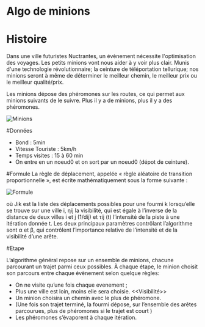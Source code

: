 Algo de minions
==
# Histoire
Dans une ville futuristes Nuctrantes, un évènement nécessite l'optimisation des voyages. Les petits minions vont nous aider à y voir plus clair. Munis d'une technologie révolutionnaire; la ceinture de téléportation tellurique; nos minions seront à même de déterminer le meilleur chemin, le meilleur prix ou le meilleur qualité/prix.

Les minions dépose des phéromones sur les routes, ce qui permet aux minions suivants de le suivre. Plus il y a de minions, plus il y a des phéromones.

![Minions](http://media.giphy.com/media/mikVwhc0ntV0k/giphy.gif  "Minions")

#Données
- Bond : 5min
- Vitesse Touriste : 5km/h
- Temps visites : 15 à 60 min
- On entre en un noeud0 et on sort par un noeud0 (dépot de ceinture).

#Formule
La règle de déplacement, appelée « règle aléatoire de transition proportionnelle », est écrite mathématiquement sous la forme suivante :

![Formule](http://upload.wikimedia.org/math/0/7/c/07c690df6ac123d810621855ae3e01b2.png "YOLO")

où Jik est la liste des déplacements possibles pour une fourmi k lorsqu’elle se trouve sur une ville i, ηij la visibilité, qui est égale à l’inverse de la distance de deux villes i et j (1/dij) et τij (t) l’intensité de la piste à une itération donnée t. Les deux principaux paramètres contrôlant l’algorithme sont α et β, qui contrôlent l’importance relative de l’intensité et de la visibilité d’une arête.

#Etape

L’algorithme général repose sur un ensemble de minions, chacune parcourant un trajet parmi ceux possibles. À chaque étape, le minion choisit son parcours entre chaque évènement selon quelque règles:

- On ne visite qu’une fois chaque evenement ;
- Plus une ville est loin, moins elle sera choisie. <<Visibilité>>
- Un minion choisira un chemin avec le plus de phéromone.
- (Une fois son trajet terminé, la fourmi dépose, sur l’ensemble des arêtes parcourues, plus de phéromones si le trajet est court )
- Les phéromones s’évaporent à chaque itération.
